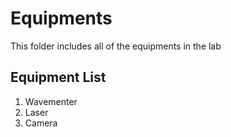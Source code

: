 # Equipments
This folder includes all of the equipments in the lab

## Equipment List
1. Wavementer
2. Laser
3. Camera
   
   
